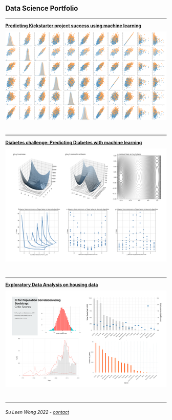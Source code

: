 ## Data Science Portfolio

---


[**Predicting Kickstarter project success using machine learning**](/pages/kickstarter)  
[<img style="padding-top: 10px" src="/assets/images/NBdemo-LoL-pairplot.png?raw=true"/>](/pages/kickstarter)

<br>

---

[**Diabetes challenge: Predicting Diabetes with machine learning**](/pages/diabetes)  
[<img style="padding-top: 10px" src="/assets/images/optimization-dashboard.png?raw=true"/>](/pages/diabetes)
  
<br>

---
[**Exploratory Data Analysis on housing data**](/pages/kickstarter)      
[<img style="padding-top: 10px" src="/assets/images/video-games-dashboard.png?raw=true"/>](/pages/kickstarter)
  
<br>

---
##### <span style="font-weight:normal">Su Leen Wong 2022 - <a href="mailto:slwong@web.de">contact</a></span> 
